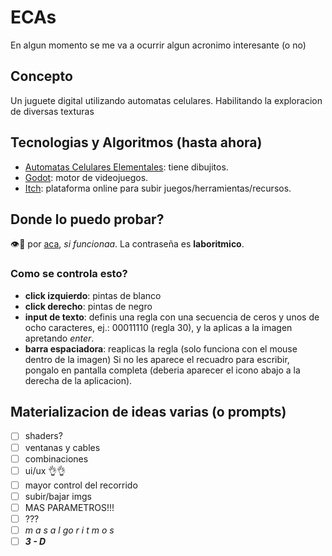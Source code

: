 # ECAs
En algun momento se me va a ocurrir algun acronimo interesante (o no)
## Concepto
Un juguete digital utilizando automatas celulares. Habilitando la exploracion de diversas texturas
## Tecnologias y Algoritmos (hasta ahora)
- [Automatas Celulares Elementales](https://mathworld.wolfram.com/ElementaryCellularAutomaton.html): tiene dibujitos.
- [Godot](https://godotengine.org): motor de videojuegos.
- [Itch](https://itch.io): plataforma online para subir juegos/herramientas/recursos.
## Donde lo puedo probar?
👁️🫱 por [aca](https://outofnames2.itch.io/ecas), *si funcionaa*. La contraseña es **laboritmico**.
### Como se controla esto?
- **click izquierdo**: pintas de blanco
- **click derecho**: pintas de negro
- **input de texto**: definis una regla con una secuencia de ceros y unos de ocho caracteres, ej.: 00011110 (regla 30), y la aplicas a la imagen apretando *enter*.
- **barra espaciadora**: reaplicas la regla (solo funciona con el mouse dentro de la imagen)
Si no les aparece el recuadro para escribir, pongalo en pantalla completa (deberia aparecer el icono abajo a la derecha de la aplicacion).
## Materializacion de ideas varias (o prompts)
- [ ] shaders?
- [ ] ventanas y cables
- [ ] combinaciones
- [ ] ui/ux 👌👌
- [ ] mayor control del recorrido
- [ ] subir/bajar imgs
- [ ] MAS PARAMETROS!!!
- [ ] ???
- [ ] *m a s    a l go r i t m o s*
- [ ] **_3         -           D_**
